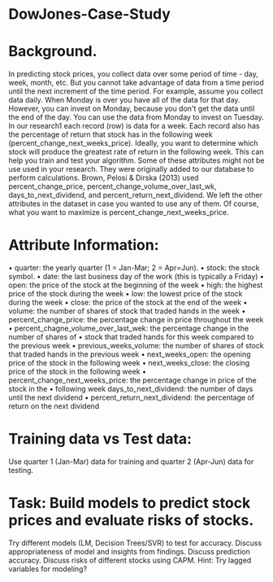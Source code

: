 # DowJones-Case-Study

# Background.
In predicting stock prices, you collect data over some period of time - day, week, month, etc. But you cannot
take advantage of data from a time period until the next increment of the time period. For example, assume
you collect data daily. When Monday is over you have all of the data for that day. However, you can invest on
Monday, because you don't get the data until the end of the day. You can use the data from Monday to invest
on Tuesday.
In our research1 each record (row) is data for a week. Each record also has the percentage of return that stock
has in the following week (percent_change_next_weeks_price). Ideally, you want to determine which stock
will produce the greatest rate of return in the following week. This can help you train and test your algorithm.
Some of these attributes might not be use used in your research. They were originally added to our database
to perform calculations. Brown, Pelosi & Dirska (2013) used percent_change_price,
percent_change_volume_over_last_wk, days_to_next_dividend, and percent_return_next_dividend. We left
the other attributes in the dataset in case you wanted to use any of them. Of course, what you want to
maximize is percent_change_next_weeks_price.

# Attribute Information:
• quarter: the yearly quarter (1 = Jan-Mar; 2 = Apr=Jun).
• stock: the stock symbol.
• date: the last business day of the work (this is typically a Friday)
• open: the price of the stock at the beginning of the week
• high: the highest price of the stock during the week
• low: the lowest price of the stock during the week
• close: the price of the stock at the end of the week
• volume: the number of shares of stock that traded hands in the week
• percent_change_price: the percentage change in price throughout the week
• percent_chagne_volume_over_last_wek: the percentage change in the number of shares of
• stock that traded hands for this week compared to the previous week
• previous_weeks_volume: the number of shares of stock that traded hands in the previous week
• next_weeks_open: the opening price of the stock in the following week
• next_weeks_close: the closing price of the stock in the following week
• percent_change_next_weeks_price: the percentage change in price of the stock in the
• following week days_to_next_dividend: the number of days until the next dividend
• percent_return_next_dividend: the percentage of return on the next dividend

# Training data vs Test data:
Use quarter 1 (Jan-Mar) data for training and quarter 2 (Apr-Jun) data for testing.
# Task: Build models to predict stock prices and evaluate risks of stocks.

Try different models (LM, Decision Trees/SVR) to test for accuracy. Discuss appropriateness of model and
insights from findings. Discuss prediction accuracy. Discuss risks of different stocks using CAPM. Hint: Try
lagged variables for modeling?


